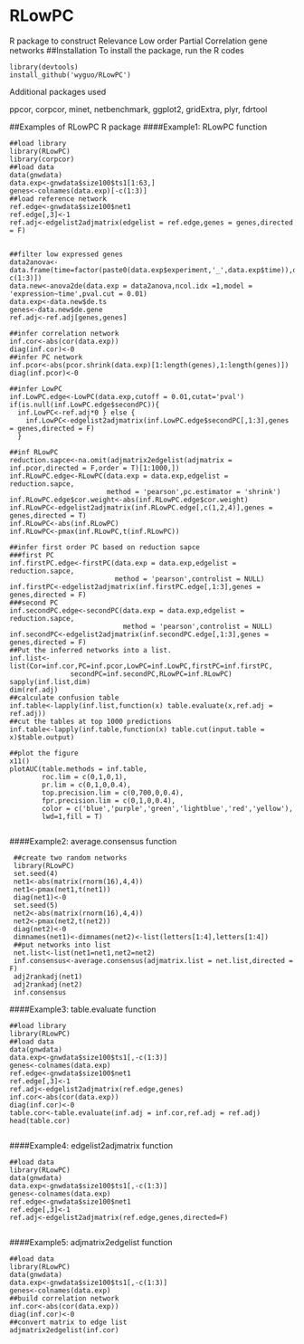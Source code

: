 # RLowPC
R package to construct Relevance Low order Partial Correlation gene networks
##Installation
To install the package, run the R codes
```{r}
library(devtools)
install_github('wyguo/RLowPC')
```
Additional packages used

ppcor, corpcor, minet, netbenchmark, ggplot2, gridExtra, plyr, fdrtool

##Examples of RLowPC R package
####Example1: RLowPC function
```{r,cache=T,include=T,message='hide',warning=F,eval=F}
##load library
library(RLowPC)
library(corpcor)
##load data
data(gnwdata)
data.exp<-gnwdata$size100$ts1[1:63,]
genes<-colnames(data.exp)[-c(1:3)]
##load reference network
ref.edge<-gnwdata$size100$net1
ref.edge[,3]<-1
ref.adj<-edgelist2adjmatrix(edgelist = ref.edge,genes = genes,directed = F)


##filter low expressed genes
data2anova<-data.frame(time=factor(paste0(data.exp$experiment,'_',data.exp$time)),data.exp[,-c(1:3)])
data.new<-anova2de(data.exp = data2anova,ncol.idx =1,model = 'expression~time',pval.cut = 0.01)
data.exp<-data.new$de.ts
genes<-data.new$de.gene
ref.adj<-ref.adj[genes,genes]

##infer correlation network
inf.cor<-abs(cor(data.exp))
diag(inf.cor)<-0
##infer PC network
inf.pcor<-abs(pcor.shrink(data.exp)[1:length(genes),1:length(genes)])
diag(inf.pcor)<-0

##infer LowPC
inf.LowPC.edge<-LowPC(data.exp,cutoff = 0.01,cutat='pval')
if(is.null(inf.LowPC.edge$secondPC)){
  inf.LowPC<-ref.adj*0 } else {
    inf.LowPC<-edgelist2adjmatrix(inf.LowPC.edge$secondPC[,1:3],genes = genes,directed = F)
  }

##inf RLowPC
reduction.sapce<-na.omit(adjmatrix2edgelist(adjmatrix = inf.pcor,directed = F,order = T)[1:1000,])
inf.RLowPC.edge<-RLowPC(data.exp = data.exp,edgelist = reduction.sapce,
                        method = 'pearson',pc.estimator = 'shrink')
inf.RLowPC.edge$cor.weight<-abs(inf.RLowPC.edge$cor.weight)
inf.RLowPC<-edgelist2adjmatrix(inf.RLowPC.edge[,c(1,2,4)],genes = genes,directed = T)
inf.RLowPC<-abs(inf.RLowPC)
inf.RLowPC<-pmax(inf.RLowPC,t(inf.RLowPC))

##infer first order PC based on reduction sapce
###first PC
inf.firstPC.edge<-firstPC(data.exp = data.exp,edgelist = reduction.sapce,
                          method = 'pearson',controlist = NULL)
inf.firstPC<-edgelist2adjmatrix(inf.firstPC.edge[,1:3],genes = genes,directed = F)
###second PC
inf.secondPC.edge<-secondPC(data.exp = data.exp,edgelist = reduction.sapce,
                            method = 'pearson',controlist = NULL)
inf.secondPC<-edgelist2adjmatrix(inf.secondPC.edge[,1:3],genes = genes,directed = F)
##Put the inferred networks into a list.
inf.list<-list(Cor=inf.cor,PC=inf.pcor,LowPC=inf.LowPC,firstPC=inf.firstPC,
               secondPC=inf.secondPC,RLowPC=inf.RLowPC)
sapply(inf.list,dim)
dim(ref.adj)
##calculate confusion table
inf.table<-lapply(inf.list,function(x) table.evaluate(x,ref.adj = ref.adj))
##cut the tables at top 1000 predictions
inf.table<-lapply(inf.table,function(x) table.cut(input.table = x)$table.output)

##plot the figure
x11()
plotAUC(table.methods = inf.table,
        roc.lim = c(0,1,0,1),
        pr.lim = c(0,1,0,0.4),
        top.precision.lim = c(0,700,0,0.4),
        fpr.precision.lim = c(0,1,0,0.4),
        color = c('blue','purple','green','lightblue','red','yellow'),
        lwd=1,fill = T)


```

####Example2: average.consensus function
```{r,cache=T,include=T,message='hide',warning=F}
 ##create two random networks
 library(RLowPC)
 set.seed(4)
 net1<-abs(matrix(rnorm(16),4,4))
 net1<-pmax(net1,t(net1))
 diag(net1)<-0
 set.seed(5)
 net2<-abs(matrix(rnorm(16),4,4))
 net2<-pmax(net2,t(net2))
 diag(net2)<-0
 dimnames(net1)<-dimnames(net2)<-list(letters[1:4],letters[1:4])
 ##put networks into list
 net.list<-list(net1=net1,net2=net2)
 inf.consensus<-average.consensus(adjmatrix.list = net.list,directed = F)
 adj2rankadj(net1)
 adj2rankadj(net2)
 inf.consensus
```

####Example3: table.evaluate function
```{r,cache=T,include=T,message='hide',warning=F}
##load library
library(RLowPC)
##load data
data(gnwdata)
data.exp<-gnwdata$size100$ts1[,-c(1:3)]
genes<-colnames(data.exp)
ref.edge<-gnwdata$size100$net1
ref.edge[,3]<-1
ref.adj<-edgelist2adjmatrix(ref.edge,genes)
inf.cor<-abs(cor(data.exp))
diag(inf.cor)<-0
table.cor<-table.evaluate(inf.adj = inf.cor,ref.adj = ref.adj)
head(table.cor)
 
```
####Example4: edgelist2adjmatrix function
```{r,cache=T,include=T,message='hide',warning=F}
##load data
library(RLowPC)
data(gnwdata)
data.exp<-gnwdata$size100$ts1[,-c(1:3)]
genes<-colnames(data.exp)
ref.edge<-gnwdata$size100$net1
ref.edge[,3]<-1
ref.adj<-edgelist2adjmatrix(ref.edge,genes,directed=F)
 
```

####Example5: adjmatrix2edgelist function
```{r,cache=T,include=T,message='hide',warning=F}
##load data
library(RLowPC)
data(gnwdata)
data.exp<-gnwdata$size100$ts1[,-c(1:3)]
genes<-colnames(data.exp)
##build correlation network
inf.cor<-abs(cor(data.exp))
diag(inf.cor)<-0
##convert matrix to edge list
adjmatrix2edgelist(inf.cor)
 
```

